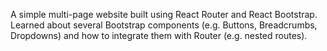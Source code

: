 A simple multi-page website built using React Router and React Bootstrap. Learned about several Bootstrap components (e.g. Buttons, Breadcrumbs, Dropdowns) and how to integrate them with Router (e.g. nested routes).
